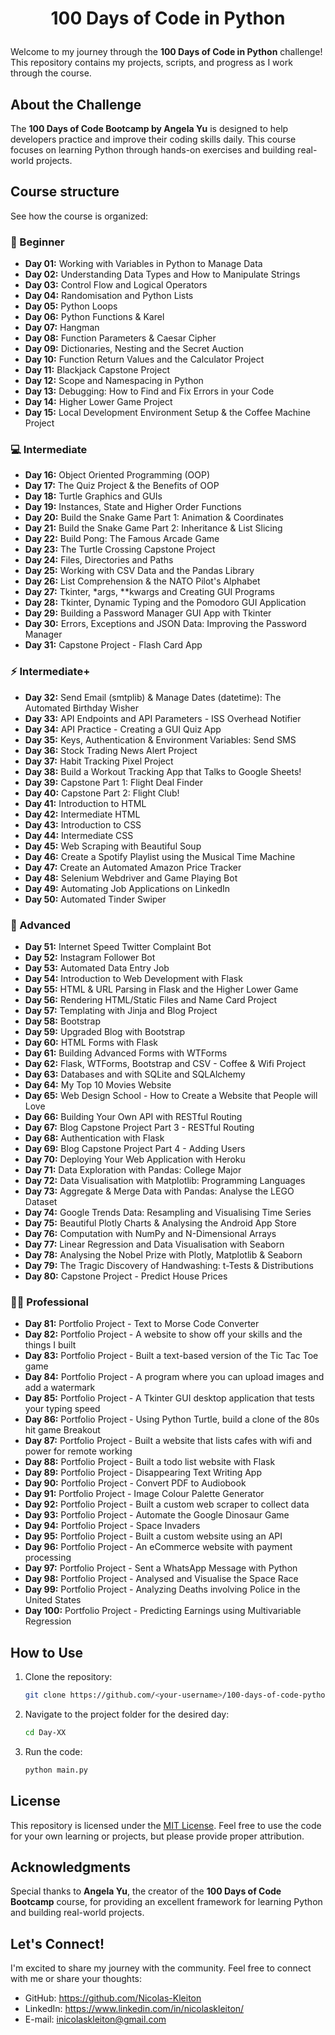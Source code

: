 # <p align="center">100 Days of Code in Python</p>

Welcome to my journey through the **100 Days of Code in Python** challenge! This repository contains my projects, scripts, and progress as I work through the course.

## About the Challenge
The **100 Days of Code Bootcamp by Angela Yu** is designed to help developers practice and improve their coding skills daily. This course focuses on learning Python through hands-on exercises and building real-world projects.

## Course structure

See how the course is organized:

### 🐣 Beginner
- **Day 01:** Working with Variables in Python to Manage Data
- **Day 02:** Understanding Data Types and How to Manipulate Strings
- **Day 03:** Control Flow and Logical Operators
- **Day 04:** Randomisation and Python Lists
- **Day 05:** Python Loops
- **Day 06:** Python Functions & Karel
- **Day 07:** Hangman
- **Day 08:** Function Parameters & Caesar Cipher
- **Day 09:** Dictionaries, Nesting and the Secret Auction
- **Day 10:** Function Return Values and the Calculator Project
- **Day 11:** Blackjack Capstone Project
- **Day 12:** Scope and Namespacing in Python
- **Day 13:** Debugging: How to Find and Fix Errors in your Code
- **Day 14:** Higher Lower Game Project
- **Day 15:** Local Development Environment Setup & the Coffee Machine Project

### 💻 Intermediate
- **Day 16:** Object Oriented Programming (OOP)
- **Day 17:** The Quiz Project & the Benefits of OOP
- **Day 18:** Turtle Graphics and GUIs
- **Day 19:** Instances, State and Higher Order Functions
- **Day 20:** Build the Snake Game Part 1: Animation & Coordinates
- **Day 21:** Build the Snake Game Part 2: Inheritance & List Slicing
- **Day 22:** Build Pong: The Famous Arcade Game
- **Day 23:** The Turtle Crossing Capstone Project
- **Day 24:** Files, Directories and Paths
- **Day 25:** Working with CSV Data and the Pandas Library
- **Day 26:** List Comprehension & the NATO Pilot's Alphabet
- **Day 27:** Tkinter, *args, **kwargs and Creating GUI Programs
- **Day 28:** Tkinter, Dynamic Typing and the Pomodoro GUI Application
- **Day 29:** Building a Password Manager GUI App with Tkinter
- **Day 30:** Errors, Exceptions and JSON Data: Improving the Password Manager
- **Day 31:** Capstone Project - Flash Card App

### ⚡ Intermediate+
- **Day 32:** Send Email (smtplib) & Manage Dates (datetime): The Automated Birthday Wisher
- **Day 33:** API Endpoints and API Parameters - ISS Overhead Notifier
- **Day 34:** API Practice - Creating a GUI Quiz App
- **Day 35:** Keys, Authentication & Environment Variables: Send SMS
- **Day 36:** Stock Trading News Alert Project
- **Day 37:** Habit Tracking Pixel Project
- **Day 38:** Build a Workout Tracking App that Talks to Google Sheets!
- **Day 39:** Capstone Part 1: Flight Deal Finder
- **Day 40:** Capstone Part 2: Flight Club!
- **Day 41:** Introduction to HTML
- **Day 42:** Intermediate HTML
- **Day 43:** Introduction to CSS
- **Day 44:** Intermediate CSS
- **Day 45:** Web Scraping with Beautiful Soup
- **Day 46:** Create a Spotify Playlist using the Musical Time Machine
- **Day 47:** Create an Automated Amazon Price Tracker
- **Day 48:** Selenium Webdriver and Game Playing Bot
- **Day 49:** Automating Job Applications on LinkedIn
- **Day 50:** Automated Tinder Swiper

### 🚀  Advanced
- **Day 51:** Internet Speed Twitter Complaint Bot
- **Day 52:** Instagram Follower Bot
- **Day 53:** Automated Data Entry Job
- **Day 54:** Introduction to Web Development with Flask
- **Day 55:** HTML & URL Parsing in Flask and the Higher Lower Game
- **Day 56:** Rendering HTML/Static Files and Name Card Project
- **Day 57:** Templating with Jinja and Blog Project
- **Day 58:** Bootstrap
- **Day 59:** Upgraded Blog with Bootstrap
- **Day 60:** HTML Forms with Flask
- **Day 61:** Building Advanced Forms with WTForms
- **Day 62:** Flask, WTForms, Bootstrap and CSV - Coffee & Wifi Project
- **Day 63:** Databases and with SQLite and SQLAlchemy
- **Day 64:** My Top 10 Movies Website
- **Day 65:** Web Design School - How to Create a Website that People will Love
- **Day 66:** Building Your Own API with RESTful Routing
- **Day 67:** Blog Capstone Project Part 3 - RESTful Routing
- **Day 68:** Authentication with Flask
- **Day 69:** Blog Capstone Project Part 4 - Adding Users
- **Day 70:** Deploying Your Web Application with Heroku
- **Day 71:** Data Exploration with Pandas: College Major
- **Day 72:** Data Visualisation with Matplotlib: Programming Languages
- **Day 73:** Aggregate & Merge Data with Pandas: Analyse the LEGO Dataset
- **Day 74:** Google Trends Data: Resampling and Visualising Time Series
- **Day 75:** Beautiful Plotly Charts & Analysing the Android App Store
- **Day 76:** Computation with NumPy and N-Dimensional Arrays
- **Day 77:** Linear Regression and Data Visualisation with Seaborn
- **Day 78:** Analysing the Nobel Prize with Plotly, Matplotlib & Seaborn
- **Day 79:** The Tragic Discovery of Handwashing: t-Tests & Distributions
- **Day 80:** Capstone Project - Predict House Prices

### 🧑‍💻 Professional
- **Day 81:** Portfolio Project - Text to Morse Code Converter
- **Day 82:** Portfolio Project - A website to show off your skills and the things I built
- **Day 83:** Portfolio Project - Built a text-based version of the Tic Tac Toe game
- **Day 84:** Portfolio Project - A program where you can upload images and add a watermark
- **Day 85:** Portfolio Project - A Tkinter GUI desktop application that tests your typing speed
- **Day 86:** Portfolio Project - Using Python Turtle, build a clone of the 80s hit game Breakout
- **Day 87:** Portfolio Project - Built a website that lists cafes with wifi and power for remote working
- **Day 88:** Portfolio Project - Built a todo list website with Flask
- **Day 89:** Portfolio Project - Disappearing Text Writing App
- **Day 90:** Portfolio Project - Convert PDF to Audiobook
- **Day 91:** Portfolio Project - Image Colour Palette Generator
- **Day 92:** Portfolio Project - Built a custom web scraper to collect data
- **Day 93:** Portfolio Project - Automate the Google Dinosaur Game
- **Day 94:** Portfolio Project - Space Invaders
- **Day 95:** Portfolio Project - Built a custom website using an API
- **Day 96:** Portfolio Project - An eCommerce website with payment processing
- **Day 97:** Portfolio Project - Sent a WhatsApp Message with Python
- **Day 98:** Portfolio Project - Analysed and Visualise the Space Race
- **Day 99:** Portfolio Project - Analyzing Deaths involving Police in the United States
- **Day 100:** Portfolio Project - Predicting Earnings using Multivariable Regression

## How to Use
1. Clone the repository:
   ```bash
   git clone https://github.com/<your-username>/100-days-of-code-python.git
   ```
2. Navigate to the project folder for the desired day:
   ```bash
   cd Day-XX
   ```
3. Run the code:
   ```bash
   python main.py
   ```

## License
This repository is licensed under the [MIT License](LICENSE). Feel free to use the code for your own learning or projects, but please provide proper attribution.

## Acknowledgments
Special thanks to **Angela Yu**, the creator of the **100 Days of Code Bootcamp** course, for providing an excellent framework for learning Python and building real-world projects.

## Let's Connect!
I'm excited to share my journey with the community. Feel free to connect with me or share your thoughts:
- GitHub: https://github.com/Nicolas-Kleiton
- LinkedIn: https://www.linkedin.com/in/nicolaskleiton/
- E-mail: inicolaskleiton@gmail.com
